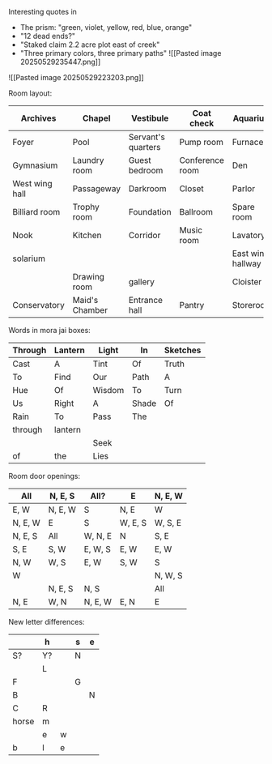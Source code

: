 Interesting quotes in
- The prism: "green, violet, yellow, red, blue, orange"
- "12 dead ends?"
- "Staked claim 2.2 acre plot east of creek"
- "Three primary colors, three primary paths"
![[Pasted image 20250529235447.png]]

![[Pasted image 20250529223203.png]]

Room layout:

| Archives       | Chapel         | Vestibule          | Coat check      | Aquarium          |
| -------------- | -------------- | ------------------ | --------------- | ----------------- |
| Foyer          | Pool           | Servant's quarters | Pump room       | Furnace           |
| Gymnasium      | Laundry room   | Guest bedroom      | Conference room | Den               |
| West wing hall | Passageway     | Darkroom           | Closet          | Parlor            |
| Billiard room  | Trophy room    | Foundation         | Ballroom        | Spare room        |
| Nook           | Kitchen        | Corridor           | Music room      | Lavatory          |
| solarium       |                |                    |                 | East wing hallway |
|                | Drawing room   | gallery            |                 | Cloister          |
| Conservatory   | Maid's Chamber | Entrance hall      | Pantry          | Storeroom         |
Words in mora jai boxes:

| Through | Lantern | Light  | In    | Sketches |
| ------- | ------- | ------ | ----- | -------- |
| Cast    | A       | Tint   | Of    | Truth    |
| To      | Find    | Our    | Path  | A        |
| Hue     | Of      | Wisdom | To    | Turn     |
| Us      | Right   | A      | Shade | Of       |
| Rain    | To      | Pass   | The   |          |
| through | lantern |        |       |          |
|         |         | Seek   |       |          |
| of      | the     | Lies   |       |          |

Room door openings:

| All     | N, E, S | All?    | E       | N, E, W |
| ------- | ------- | ------- | ------- | ------- |
| E, W    | N, E, W | S       | N, E    | W       |
| N, E, W | E       | S       | W, E, S | W, S, E |
| N, E, S | All     | W, N, E | N       | S, E    |
| S, E    | S, W    | E, W, S | E, W    | E, W    |
| N, W    | W, S    | E, W    | S, W    | S       |
| W       |         |         |         | N, W, S |
|         | N, E, S | N, S    |         | All     |
| N, E    | W, N    | N, E, W | E, N    | E       |

New letter differences:

|       | h   |     | s   | e   |
| ----- | --- | --- | --- | --- |
| S?    | Y?  |     | N   |     |
|       | L   |     |     |     |
| F     |     |     | G   |     |
| B     |     |     |     | N   |
| C     | R   |     |     |     |
| horse | m   |     |     |     |
|       | e   | w   |     |     |
| b     | l   | e   |     |     |
